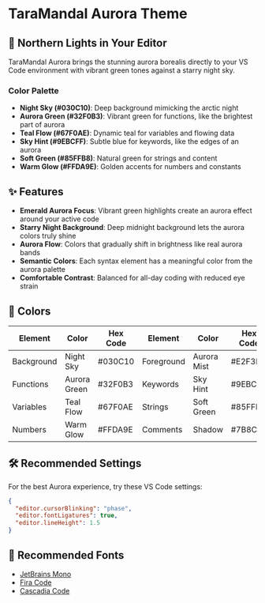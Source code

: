 # TaraMandal Aurora Theme

## 🌌 Northern Lights in Your Editor

TaraMandal Aurora brings the stunning aurora borealis directly to your VS Code environment with vibrant green tones against a starry night sky.

### Color Palette

- **Night Sky (#030C10)**: Deep background mimicking the arctic night
- **Aurora Green (#32F0B3)**: Vibrant green for functions, like the brightest part of aurora
- **Teal Flow (#67F0AE)**: Dynamic teal for variables and flowing data
- **Sky Hint (#9EBCFF)**: Subtle blue for keywords, like the edges of an aurora
- **Soft Green (#85FFB8)**: Natural green for strings and content
- **Warm Glow (#FFDA9E)**: Golden accents for numbers and constants

## ✨ Features

- **Emerald Aurora Focus**: Vibrant green highlights create an aurora effect around your active code
- **Starry Night Background**: Deep midnight background lets the aurora colors truly shine
- **Aurora Flow**: Colors that gradually shift in brightness like real aurora bands
- **Semantic Colors**: Each syntax element has a meaningful color from the aurora palette
- **Comfortable Contrast**: Balanced for all-day coding with reduced eye strain

## 🎨 Colors

| Element    | Color        | Hex Code | Element    | Color       | Hex Code |
| ---------- | ------------ | -------- | ---------- | ----------- | -------- |
| Background | Night Sky    | #030C10  | Foreground | Aurora Mist | #E2F3EA  |
| Functions  | Aurora Green | #32F0B3  | Keywords   | Sky Hint    | #9EBCFF  |
| Variables  | Teal Flow    | #67F0AE  | Strings    | Soft Green  | #85FFB8  |
| Numbers    | Warm Glow    | #FFDA9E  | Comments   | Shadow      | #7B8C84  |

## 🛠️ Recommended Settings

For the best Aurora experience, try these VS Code settings:

```json
{
  "editor.cursorBlinking": "phase",
  "editor.fontLigatures": true,
  "editor.lineHeight": 1.5
}
```

## 🌟 Recommended Fonts

- [JetBrains Mono](https://www.jetbrains.com/lp/mono/)
- [Fira Code](https://github.com/tonsky/FiraCode)
- [Cascadia Code](https://github.com/microsoft/cascadia-code)
